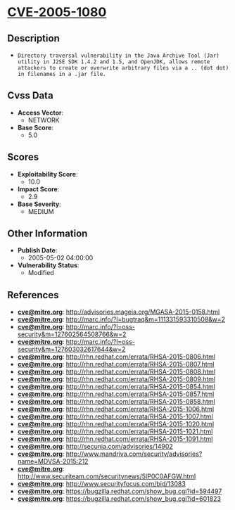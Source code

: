
# [CVE-2005-1080](http://advisories.mageia.org/MGASA-2015-0158.html)

## Description

- `Directory traversal vulnerability in the Java Archive Tool (Jar) utility in J2SE SDK 1.4.2 and 1.5, and OpenJDK, allows remote attackers to create or overwrite arbitrary files via a .. (dot dot) in filenames in a .jar file.`

## Cvss Data

- **Access Vector**:
  - NETWORK
- **Base Score**:
  - 5.0

## Scores

- **Exploitability Score**:
  - 10.0
- **Impact Score**:
  - 2.9
- **Base Severity**:
  - MEDIUM

## Other Information

- **Publish Date**:
  - 2005-05-02 04:00:00
- **Vulnerability Status**:
  - Modified

## References

- **cve@mitre.org**: http://advisories.mageia.org/MGASA-2015-0158.html
- **cve@mitre.org**: http://marc.info/?l=bugtraq&m=111331593310508&w=2
- **cve@mitre.org**: http://marc.info/?l=oss-security&m=127602564508766&w=2
- **cve@mitre.org**: http://marc.info/?l=oss-security&m=127603032617644&w=2
- **cve@mitre.org**: http://rhn.redhat.com/errata/RHSA-2015-0806.html
- **cve@mitre.org**: http://rhn.redhat.com/errata/RHSA-2015-0807.html
- **cve@mitre.org**: http://rhn.redhat.com/errata/RHSA-2015-0808.html
- **cve@mitre.org**: http://rhn.redhat.com/errata/RHSA-2015-0809.html
- **cve@mitre.org**: http://rhn.redhat.com/errata/RHSA-2015-0854.html
- **cve@mitre.org**: http://rhn.redhat.com/errata/RHSA-2015-0857.html
- **cve@mitre.org**: http://rhn.redhat.com/errata/RHSA-2015-0858.html
- **cve@mitre.org**: http://rhn.redhat.com/errata/RHSA-2015-1006.html
- **cve@mitre.org**: http://rhn.redhat.com/errata/RHSA-2015-1007.html
- **cve@mitre.org**: http://rhn.redhat.com/errata/RHSA-2015-1020.html
- **cve@mitre.org**: http://rhn.redhat.com/errata/RHSA-2015-1021.html
- **cve@mitre.org**: http://rhn.redhat.com/errata/RHSA-2015-1091.html
- **cve@mitre.org**: http://secunia.com/advisories/14902
- **cve@mitre.org**: http://www.mandriva.com/security/advisories?name=MDVSA-2015:212
- **cve@mitre.org**: http://www.securiteam.com/securitynews/5IP0C0AFGW.html
- **cve@mitre.org**: http://www.securityfocus.com/bid/13083
- **cve@mitre.org**: https://bugzilla.redhat.com/show_bug.cgi?id=594497
- **cve@mitre.org**: https://bugzilla.redhat.com/show_bug.cgi?id=601823
